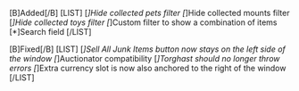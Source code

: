 [B]Added[/B]
[LIST]
[*]Hide collected pets filter
[*]Hide collected mounts filter
[*]Hide collected toys filter
[*]Custom filter to show a combination of items
[*]Search field
[/LIST]

[B]Fixed[/B]
[LIST]
[*]Sell All Junk Items button now stays on the left side of the window
[*]Auctionator compatibility
[*]Torghast should no longer throw errors
[*]Extra currency slot is now also anchored to the right of the window
[/LIST]